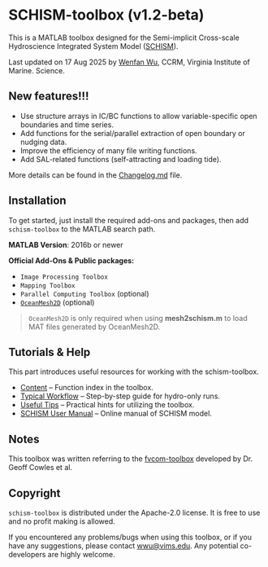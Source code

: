 # SCHISM-toolbox (v1.2-beta)

This is a MATLAB toolbox designed for the Semi-implicit Cross-scale Hydroscience Integrated System Model ([SCHISM](http://ccrm.vims.edu/schismweb/)).

Last updated on 17 Aug 2025 by [Wenfan Wu](https://www.researchgate.net/profile/Wenfan-Wu/research), CCRM, Virginia Institute of Marine. Science.

## New features!!!

- Use structure arrays in IC/BC functions to allow variable-specific open boundaries and time series.
- Add functions for the serial/parallel extraction of open boundary or nudging data.
- Improve the efficiency of many file writing functions.
- Add SAL-related functions (self-attracting and loading tide).

More details can be found in the [Changelog.md](./doc/Changelog.md) file.

## Installation

To get started, just install the required add-ons and packages, then add `schism-toolbox` to the MATLAB search path.

**MATLAB Version**: 2016b or newer

**Official Add-Ons & Public packages:**  

- `Image Processing Toolbox` 
- `Mapping Toolbox`
- `Parallel Computing Toolbox` (optional)
- [`OceanMesh2D`](https://github.com/CHLNDDEV/OceanMesh2D) (optional)

> `OceanMesh2D` is only required when using **mesh2schism.m** to load MAT files generated by OceanMesh2D.

## Tutorials & Help

This part introduces useful resources for working with the schism-toolbox.

* [Content](./doc/content.md) – Function index in the toolbox.
* [Typical Workflow](./doc/typical_workflow.md) – Step-by-step guide for hydro-only runs.
* [Useful Tips](./doc/useful_tips.md) – Practical hints for utilizing the toolbox.
* [SCHISM User Manual](https://schism-dev.github.io/schism/master/index.html) – Online manual of SCHISM model.

## Notes

This toolbox was written referring to the [fvcom-toolbox](https://github.com/pwcazenave/fvcom-toolbox) developed by Dr. Geoff Cowles et al.

## Copyright

`schism-toolbox` is distributed under the Apache-2.0 license. It is free to use and no profit making is allowed. 

If you encountered any problems/bugs when using this toolbox, or if you have any suggestions, please contact [wwu@vims.edu](mailto:wwu@vims.edu). Any potential co-developers are highly welcome.

